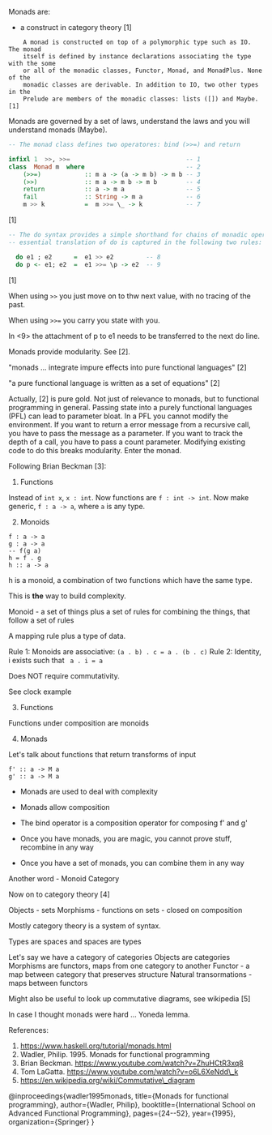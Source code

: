 Monads are:

 * a construct in category theory [1]


```
    A monad is constructed on top of a polymorphic type such as IO. The monad
    itself is defined by instance declarations associating the type with the some
    or all of the monadic classes, Functor, Monad, and MonadPlus. None of the
    monadic classes are derivable. In addition to IO, two other types in the
    Prelude are members of the monadic classes: lists ([]) and Maybe. [1]
```

Monads are governed by a set of laws, understand the laws and you will understand monads (Maybe).

``` haskell
-- The monad class defines two operatores: bind (>>=) and return

infixl 1  >>, >>=                                -- 1
class  Monad m  where                            -- 2
    (>>=)            :: m a -> (a -> m b) -> m b -- 3
    (>>)             :: m a -> m b -> m b        -- 4
    return           :: a -> m a                 -- 5
    fail             :: String -> m a            -- 6
    m >> k           =  m >>= \_ -> k            -- 7
```
[1]


``` haskell
-- The do syntax provides a simple shorthand for chains of monadic operations. The
-- essential translation of do is captured in the following two rules:

  do e1 ; e2      =  e1 >> e2         -- 8
  do p <- e1; e2  =  e1 >>= \p -> e2  -- 9
```
[1]

When using `>>` you just move on to thw next value, with no tracing of the past.

When using `>>=` you carry you state with you.

In <9> the attachment of p to e1 needs to be transferred to the next do line.

Monads provide modularity. See [2].

"monads ... integrate impure effects into pure functional languages" [2]

"a pure functional language is written as a set of equations" [2]

Actually, [2] is pure gold. Not just of relevance to monads, but to
functional programming in general. Passing state into a purely functional
languages (PFL) can lead to parameter bloat. In a PFL you cannot modify
the environment. If you want to return a error message from a recursive
call, you have to pass the message as a parameter. If you want to track
the depth of a call, you have to pass a count parameter. Modifying
existing code to do this breaks modularity. Enter the monad.

Following Brian Beckman [3]:

1. Functions

Instead of `int x`, `x : int`. Now functions are `f : int -> int`. Now make
generic, `f : a -> a`, where `a` is any type.

2. Monoids

```
f : a -> a
g : a -> a
-- f(g a)
h = f . g
h :: a -> a
```

h is a monoid, a combination of two functions which have the same type.

This is **the** way to build complexity.

Monoid - a set of things plus a set of rules for combining the things, that follow a set of rules

A mapping rule plus a type of data.

Rule 1: Monoids are associative: `(a . b) . c = a . (b . c)`
Rule 2: Identity, i exists such that ` a . i = a`

Does NOT require commutativity.

See clock example

3. Functions

Functions under composition are monoids

4. Monads

Let's talk about functions that return transforms of input

```
f' :: a -> M a
g' :: a -> M a
```

 * Monads are used to deal with complexity

 * Monads allow composition

 * The bind operator is a composition operator for composing f' and g'

 * Once you have monads, you are magic, you cannot prove stuff, recombine in any way

 * Once you have a set of monads, you can combine them in any way

Another word - Monoid Category

Now on to category theory [4]

Objects - sets
Morphisms - functions on sets - closed on composition

Mostly category theory is a system of syntax.

Types are spaces and spaces are types

Let's say we have a category of categories
Objects are categories
Morphisms are functors, maps from one category to another
Functor - a map between category that preserves structure
Natural transormations - maps between functors

Might also be useful to look up commutative diagrams, see wikipedia [5]

In case I thought monads were hard ... Yoneda lemma.

References:

 1. https://www.haskell.org/tutorial/monads.html
 2. Wadler, Philip. 1995. Monads for functional programming
 3. Brian Beckman. https://www.youtube.com/watch?v=ZhuHCtR3xq8
 4. Tom LaGatta. https://www.youtube.com/watch?v=o6L6XeNdd\_k
 5. https://en.wikipedia.org/wiki/Commutative\_diagram


@inproceedings{wadler1995monads,
  title={Monads for functional programming},
  author={Wadler, Philip},
  booktitle={International School on Advanced Functional Programming},
  pages={24--52},
  year={1995},
  organization={Springer}
}
